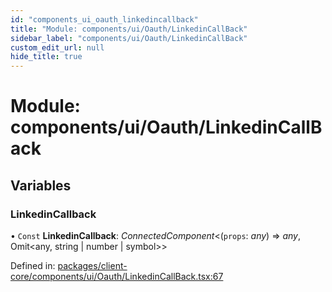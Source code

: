 ```yaml
---
id: "components_ui_oauth_linkedincallback"
title: "Module: components/ui/Oauth/LinkedinCallBack"
sidebar_label: "components/ui/Oauth/LinkedinCallBack"
custom_edit_url: null
hide_title: true
---
```


# Module: components/ui/Oauth/LinkedinCallBack

## Variables

### LinkedinCallback

• `Const` **LinkedinCallback**: *ConnectedComponent*<(`props`: *any*) => *any*, Omit<any, string \| number \| symbol\>\>

Defined in: [packages/client-core/components/ui/Oauth/LinkedinCallBack.tsx:67](https://github.com/xr3ngine/xr3ngine/blob/56376a778/packages/client-core/components/ui/Oauth/LinkedinCallBack.tsx#L67)
